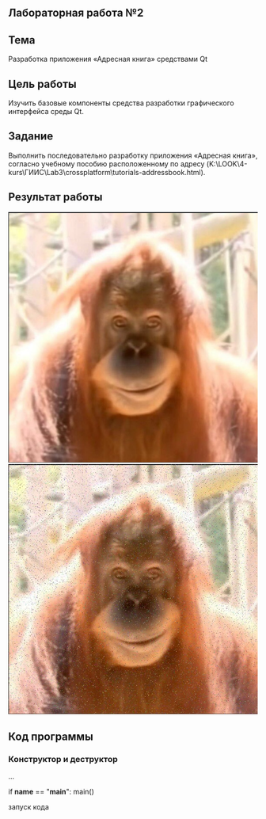 ## Лабораторная работа №2 <br/> ##

## Тема ##

Разработка приложения «Адресная книга» средствами Qt

## Цель работы ##

Изучить базовые компоненты средства разработки графического интерфейса среды Qt.

## Задание ##

Выполнить последовательно разработку приложения «Адресная книга», согласно учебному пособию расположенному по адресу (K:\LOOK\4-kurs\ГИИС\Lab3\crossplatform\tutorials-addressbook.html).

## Результат работы ##

![Первая фотка до обработки](./images/oooohhh.jpg)
![Фотка после обработки](./images/oooohhh2.jpg)

## Код программы ##

### Конструктор и деструктор ###
...

if __name__ == "__main__":
    main()

запуск кода
